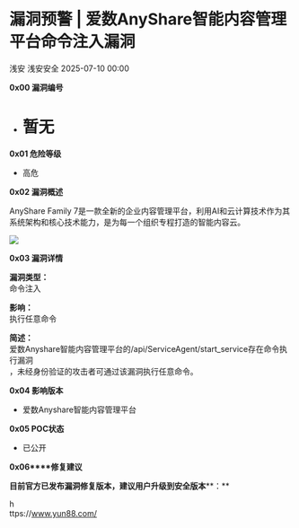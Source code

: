 #  漏洞预警 | 爱数AnyShare智能内容管理平台命令注入漏洞  
浅安  浅安安全   2025-07-10 00:00  
  
**0x00 漏洞编号**  
- # 暂无  
  
**0x01 危险等级**  
- 高危  
  
**0x02 漏洞概述**  
  
AnyShare Family 7是一款全新的企业内容管理平台，利用AI和云计算技术作为其系统架构和核心技术能力，是为每一个组织专程打造的智能内容云。  
  
![](https://mmbiz.qpic.cn/sz_mmbiz_png/7stTqD182SWaLw2vQgZuyUrIFYzJaw7WnYw6cIUshgBicwwdibHicN5QUDzzsdm8kHkibuM8g776GiagicS8vuADlsRw/640?wx_fmt=png&from=appmsg "")  
  
**0x03 漏洞详情**  
  
**漏洞类型：**  
命令注入  
  
**影响：**  
执行任意命令  
  
**简述：**  
爱数Anyshare智能内容管理平台的/api/ServiceAgent/start_service存在命令执行漏洞  
，未经身份验证的攻击者可通过该漏洞执行任意命令。  
  
**0x04 影响版本**  
- 爱数Anyshare智能内容管理平台  
  
**0x05 POC状态**  
- 已公开  
  
**0x06****修复建议**  
  
**目前官方已发布漏洞修复版本，建议用户升级到安全版本****：**  
  
h  
ttps://www.yun88.com/  
  
  
  
